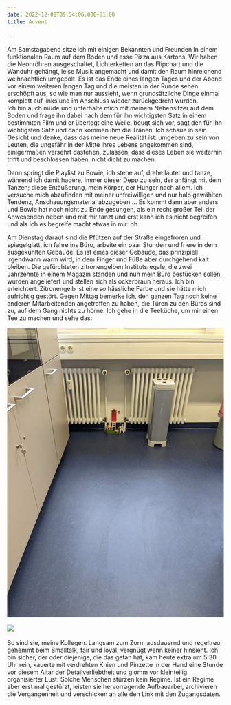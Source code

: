 ```yaml
---
date: 2022-12-08T09:54:06.000+01:00
title: Advent

---
```

Am Samstagabend sitze ich mit einigen Bekannten und Freunden in einem funktionalen Raum auf dem Boden und esse Pizza aus Kartons. Wir haben die Neonröhren ausgeschaltet, Lichterketten an das Flipchart und die Wanduhr gehängt, leise Musik angemacht und damit den Raum hinreichend weihnachtlich umgepolt. Es ist das Ende eines langen Tages und der Abend vor einem weiteren langen Tag und die meisten in der Runde sehen erschöpft aus, so wie man nur aussieht, wenn grundsätzliche Dinge einmal komplett auf links und im Anschluss wieder zurückgedreht wurden.  
Ich bin auch müde und unterhalte mich mit meinem Nebensitzer auf dem Boden und frage ihn dabei nach dem für ihn wichtigsten Satz in einem bestimmten Film und er überlegt eine Weile, beugt sich vor, sagt den für ihn wichtigsten Satz und dann kommen ihm die Tränen. Ich schaue in sein Gesicht und denke, dass das meine neue Realität ist: umgeben zu sein von Leuten, die ungefähr in der Mitte ihres Lebens angekommen sind, einigermaßen versehrt dastehen, zulassen, dass dieses Leben sie weiterhin trifft und beschlossen haben, nicht dicht zu machen.

Dann springt die Playlist zu Bowie, ich stehe auf, drehe lauter und tanze, während ich damit hadere, immer dieser Depp zu sein, der anfängt mit dem Tanzen; diese Entäußerung, mein Körper, der Hunger nach allem. Ich versuche mich abzufinden mit meiner unfreiwilligen und nur halb gewählten Tendenz, Anschauungsmaterial abzugeben…. Es kommt dann aber anders und Bowie hat noch nicht zu Ende gesungen, als ein recht großer Teil der Anwesenden neben und mit mir tanzt und erst kann ich es nicht begreifen und als ich es begreife macht etwas in mir: oh.

Am Dienstag darauf sind die Pfützen auf der Straße eingefroren und spiegelglatt, ich fahre ins Büro, arbeite ein paar Stunden und friere in dem ausgekühlten Gebäude. Es ist eines dieser Gebäude, das prinzipiell irgendwann warm wird, in dem Finger und Füße aber durchgehend kalt bleiben. Die gefürchteten zitronengelben Institutsregale, die zwei Jahrzehnte in einem Magazin standen und nun mein Büro bestücken sollen, wurden angeliefert und stellen sich als ockerbraun heraus. Ich bin erleichtert. Zitronengelb ist eine so hässliche Farbe und sie hätte mich aufrichtig gestört. Gegen Mittag bemerke ich, den ganzen Tag noch keine anderen Mitarbeitenden angetroffen zu haben, die Türen zu den Büros sind zu, auf dem Gang nichts zu hörne. Ich gehe in die Teeküche, um mir einen Tee zu machen und sehe das:

![](/uploads/wichtel-1.jpg)

![](/uploads/wichtel-2.jpg)

So sind sie, meine Kollegen. Langsam zum Zorn, ausdauernd und regeltreu, gehemmt beim Smalltalk, fair und loyal, vergnügt wenn keiner hinsieht. Ich bin sicher, der oder diejenige, die das getan hat, kam heute extra um 5:30 Uhr rein, kauerte mit verdrehten Knien und Pinzette in der Hand eine Stunde vor diesem Altar der Detailverliebtheit und glomm vor kleinteilig organisierter Lust. Solche Menschen stürzen kein Regime. Ist ein Regime aber erst mal gestürzt, leisten sie hervorragende Aufbauarbei, archivieren die Vergangenheit und verschicken an alle den Link mit den Zugangsdaten.